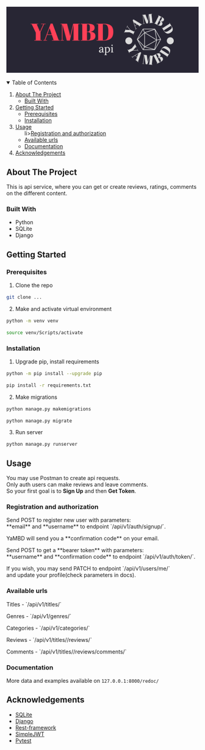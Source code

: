 ![plot](api_yamdb/static/img/yambd-high-resolution-color-logo.png)

<!-- TABLE OF CONTENTS -->
<details open="open">
  <summary>Table of Contents</summary>
  <ol>
    <li>
      <a href="#about-the-project">About The Project</a>
      <ul>
        <li><a href="#built-with">Built With</a></li>
      </ul>
    </li>
    <li>
      <a href="#getting-started">Getting Started</a>
      <ul>
        <li><a href="#prerequisites">Prerequisites</a></li>
        <li><a href="#installation">Installation</a></li>
      </ul>
    </li>
    <li>
        <a href="#usage">Usage</a>
        <ul>
            li><a href="registration and authorization">Registration and authorization</a></li>
            <li><a href="#available_urls">Available urls</a></li>
            <li><a href="#database_requests">Documentation</a></li>
        </ul>
    </li>
    <li><a href="#acknowledgements">Acknowledgements</a></li>
  </ol>
</details>

## About The Project
This is api service, where you can get or create reviews, ratings, comments on the different content.

### Built With
* Python
* SQLite
* Django

## Getting Started

### Prerequisites
1. Clone the repo
  ```sh
  git clone ...
  ```

2. Make and activate virtual environment
  ```sh
  python -m venv venv
  ```
  ```sh
  source venv/Scripts/activate
  ```

### Installation

1. Upgrade pip, install requirements
  ```sh
  python -m pip install --upgrade pip
  ```
  ```sh
  pip install -r requirements.txt
  ```

2. Make migrations
  ```sh
  python manage.py makemigrations
  ```
  ```sh
  python manage.py migrate
  ```

3. Run server
  ```sh
  python manage.py runserver
  ```

## Usage

You may use Postman to create api requests.<br>
Only auth users can make reviews and leave comments.<br>
So your first goal is to **Sign Up** and then **Get Token**.

### Registration and authorization

<p>Send POST to register new user with parameters:<br>
**email** and **username** to endpoint `/api/v1/auth/signup/`.</p>

<p>YaMBD will send you a **confirmation code** on your email.</p>

<p>Send POST to get a **bearer token** with parameters:<br>
**username** and **confirmation code** to endpoint `/api/v1/auth/token/`.</p>

<p>If you wish, you may send PATCH to endpoint `/api/v1/users/me/`<br>
and update your profile(check parameters in docs).</p>

### Available urls

<p>Titles - `/api/v1/titles/`</p>
<p>Genres - `/api/v1/genres/`</p>
<p>Categories - `/api/v1/categories/`</p>
<p>Reviews - `/api/v1/titles/<title_id>/reviews/`</p>
<p>Comments - `/api/v1/titles/<title_id>/reviews/<review_id>comments/`</p>

### Documentation
  
More data and examples available on ```127.0.0.1:8000/redoc/```


<!-- ACKNOWLEDGEMENTS -->
## Acknowledgements
* [SQLite](https://www.sqlite.org/docs.html)
* [Django](https://django.fun/ru/docs/django/3.2/)
* [Rest-framework](https://www.django-rest-framework.org/)
* [SimpleJWT](https://django-rest-framework-simplejwt.readthedocs.io/en/latest/index.html)
* [Pytest](https://docs.pytest.org/en/7.2.x/)
